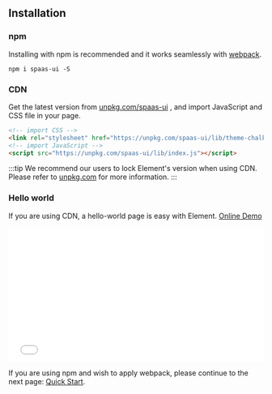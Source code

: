 ## Installation

### npm

Installing with npm is recommended and it works seamlessly with [webpack](https://webpack.js.org/).

```shell
npm i spaas-ui -S
```

### CDN

Get the latest version from [unpkg.com/spaas-ui](https://unpkg.com/spaas-ui/) , and import JavaScript and CSS file in your page.

```html
<!-- import CSS -->
<link rel="stylesheet" href="https://unpkg.com/spaas-ui/lib/theme-chalk/index.css">
<!-- import JavaScript -->
<script src="https://unpkg.com/spaas-ui/lib/index.js"></script>
```

:::tip
We recommend our users to lock Element's version when using CDN. Please refer to [unpkg.com](https://unpkg.com) for more information.
:::

### Hello world

If you are using CDN, a hello-world page is easy with Element. [Online Demo](https://codepen.io/ziyoung/pen/rRKYpd)

<iframe height="265" style="width: 100%;" scrolling="no" title="Element demo" src="//codepen.io/ziyoung/embed/rRKYpd/?height=265&theme-id=light&default-tab=html" frameborder="no" allowtransparency="true" allowfullscreen="true">
  See the Pen <a href='https://codepen.io/ziyoung/pen/rRKYpd/'>Element demo</a> by hetech
  (<a href='https://codepen.io/ziyoung'>@ziyoung</a>) on <a href='https://codepen.io'>CodePen</a>.
</iframe>

If you are using npm and wish to apply webpack, please continue to the next page: [Quick Start](/#/en-US/component/quickstart).
